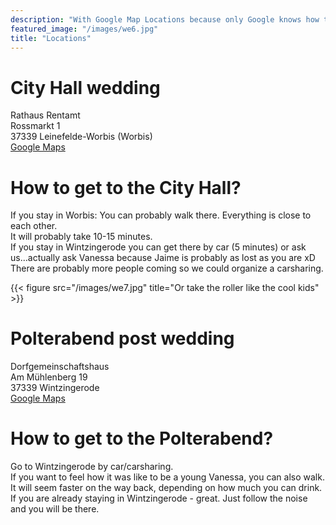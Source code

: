 ```yaml
---
description: "With Google Map Locations because only Google knows how to get there."
featured_image: "/images/we6.jpg"
title: "Locations"
---
```


# City Hall wedding
Rathaus Rentamt  
Rossmarkt 1  
37339 Leinefelde-Worbis (Worbis)  
[Google Maps](https://goo.gl/maps/J542HEADssnv9eYB8)

# How to get to the City Hall?
If you stay in Worbis: You can probably walk there. Everything is close to each other.   
It will probably take 10-15 minutes.  
If you stay in Wintzingerode you can get there by car (5 minutes) or ask us...actually ask Vanessa because Jaime is probably as lost as you are xD   
There are probably more people coming so we could organize a carsharing.   

{{< figure src="/images/we7.jpg" title="Or take the roller like the cool kids" >}}

# Polterabend post wedding
Dorfgemeinschaftshaus  
Am Mühlenberg 19   
37339 Wintzingerode  
[Google Maps](https://goo.gl/maps/6xoZG7k2tsBP8eth9)  

# How to get to the Polterabend?  
Go to Wintzingerode by car/carsharing.  
If you want to feel how it was like to be a young Vanessa, you can also walk.   
It will seem faster on the way back, depending on how much you can drink.  
If you are already staying in Wintzingerode - great. Just follow the noise and you will be there.  